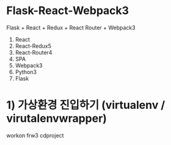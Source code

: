 # Flask-React-Webpack3
Flask + React + Redux + React Router + Webpack3
1) React
2) React-Redux5
3) React-Router4
4) SPA
5) Webpack3
6) Python3
7) Flask

# 1) 가상환경 진입하기 (virtualenv / virutalenvwrapper)
workon frw3
cdproject
